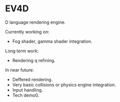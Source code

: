 EV4D
====

D language rendering engine.

Currently working on:
* Fog shader, gamma shader integration.

Long term work:
* Rendering q refining.

In near future:
* Deffered rendering.
* Very basic collisions or physics engine integration.
* Input handling.
* Tech demo0.
